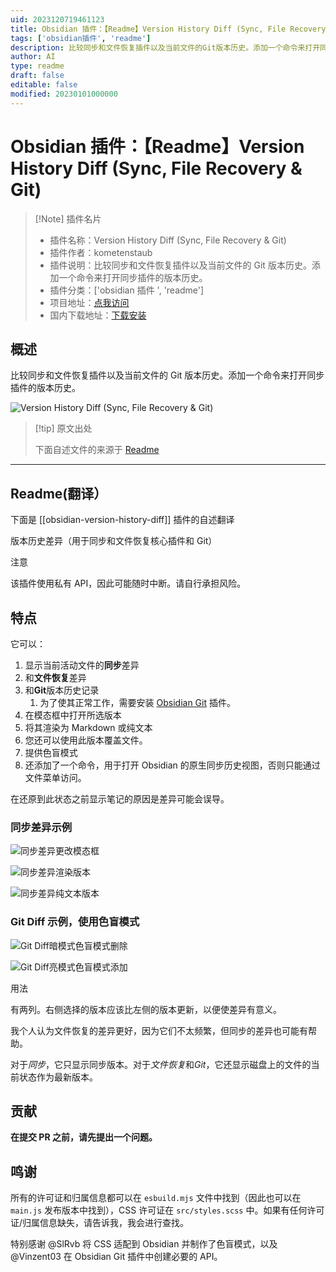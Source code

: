 ```yaml
---
uid: 2023120719461123
title: Obsidian 插件：【Readme】Version History Diff (Sync, File Recovery & Git)
tags: ['obsidian插件', 'readme']
description: 比较同步和文件恢复插件以及当前文件的Git版本历史。添加一个命令来打开同步插件的版本历史。
author: AI
type: readme
draft: false
editable: false
modified: 20230101000000
---
```


# Obsidian 插件：【Readme】Version History Diff (Sync, File Recovery & Git)

> [!Note] 插件名片
> - 插件名称：Version History Diff (Sync, File Recovery & Git)
> - 插件作者：kometenstaub
> - 插件说明：比较同步和文件恢复插件以及当前文件的 Git 版本历史。添加一个命令来打开同步插件的版本历史。
> - 插件分类：['obsidian 插件 ', 'readme']
> - 项目地址：[点我访问](https://github.com/kometenstaub/obsidian-version-history-diff)
> - 国内下载地址：[下载安装](https://pkmer.cn/products/plugin/pluginMarket/?obsidian-version-history-diff)

## 概述

比较同步和文件恢复插件以及当前文件的 Git 版本历史。添加一个命令来打开同步插件的版本历史。

![Version History Diff (Sync, File Recovery & Git)](https://cdn.pkmer.cn/covers/obsidian-version-history-diff.png!pkmer)

> [!tip] 原文出处
>
>下面自述文件的来源于 [Readme](https://ghproxy.net/https://raw.githubusercontent.com/kometenstaub/obsidian-version-history-diff/main/README.md)
>

---

## Readme(翻译）

下面是 [[obsidian-version-history-diff]] 插件的自述翻译

版本历史差异（用于同步和文件恢复核心插件和 Git）

注意

该插件使用私有 API，因此可能随时中断。请自行承担风险。

## 特点

它可以：

1. 显示当前活动文件的**同步**差异
2. 和**文件恢复**差异
3. 和**Git**版本历史记录
   1. 为了使其正常工作，需要安装 [Obsidian Git](https://obsidian.md/plugins?id=obsidian-git) 插件。
4. 在模态框中打开所选版本
5. 将其渲染为 Markdown 或纯文本
6. 您还可以使用此版本覆盖文件。
7. 提供色盲模式
8. 还添加了一个命令，用于打开 Obsidian 的原生同步历史视图，否则只能通过文件菜单访问。

在还原到此状态之前显示笔记的原因是差异可能会误导。

### 同步差异示例

![同步差异更改模态框](https://cdn.pkmer.cn/covers/obsidian-version-history-diff_1_0.png!pkmer)

![同步差异渲染版本](https://cdn.pkmer.cn/covers/obsidian-version-history-diff_1_1.png!pkmer)

![同步差异纯文本版本](https://cdn.pkmer.cn/covers/obsidian-version-history-diff_1_2.png!pkmer)

### Git Diff 示例，使用色盲模式

![Git Diff暗模式色盲模式删除](https://cdn.pkmer.cn/covers/obsidian-version-history-diff_1_3.png!pkmer)

![Git Diff亮模式色盲模式添加](https://cdn.pkmer.cn/covers/obsidian-version-history-diff_1_4.png!pkmer)

用法

有两列。右侧选择的版本应该比左侧的版本更新，以便使差异有意义。

我个人认为文件恢复的差异更好，因为它们不太频繁，但同步的差异也可能有帮助。

对于*同步*，它只显示同步版本。对于*文件恢复*和*Git*，它还显示磁盘上的文件的当前状态作为最新版本。

## 贡献

**在提交 PR 之前，请先提出一个问题。**

## 鸣谢

所有的许可证和归属信息都可以在 `esbuild.mjs` 文件中找到（因此也可以在 `main.js` 发布版本中找到），CSS 许可证在 `src/styles.scss` 中。如果有任何许可证/归属信息缺失，请告诉我，我会进行查找。

特别感谢 @SlRvb 将 CSS 适配到 Obsidian 并制作了色盲模式，以及 @Vinzent03 在 Obsidian Git 插件中创建必要的 API。
